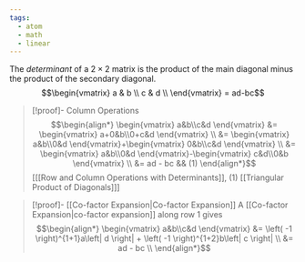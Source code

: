 ```yaml
---
tags:
  - atom
  - math
  - linear
---
```

The *determinant* of a $2\times2$ matrix is the product of the main diagonal minus the product of the secondary diagonal.
$$\begin{vmatrix}
	a & b \\
	c & d \\
\end{vmatrix} = ad-bc$$
> [!proof]- Column Operations
> $$\begin{align*}
> 	\begin{vmatrix}
> 		a&b\\c&d
> 	\end{vmatrix}
> 	&= \begin{vmatrix}
> 		a+0&b\\0+c&d
> 	\end{vmatrix} \\
> 	&= \begin{vmatrix}
> 		a&b\\0&d
> 	\end{vmatrix}+\begin{vmatrix}
> 		0&b\\c&d
> 	\end{vmatrix} \\
> 	&= \begin{vmatrix}
> 		a&b\\0&d
> 	\end{vmatrix}-\begin{vmatrix}
> 		c&d\\0&b
> 	\end{vmatrix} \\
> 	&= ad - bc && (1)
> \end{align*}$$
> \[[[Row and Column Operations with Determinants]], (1) [[Triangular Product of Diagonals]]\]

> [!proof]- [[Co-factor Expansion|Co-factor Expansion]]
> A [[Co-factor Expansion|co-factor expansion]] along row $1$ gives
> $$\begin{align*}
> 	\begin{vmatrix}
> 		a&b\\c&d
> 	\end{vmatrix} &= \left( -1 \right)^{1+1}a\left| d \right| + \left( -1 \right)^{1+2}b\left| c \right| \\
> 	&= ad - bc \\
> \end{align*}$$